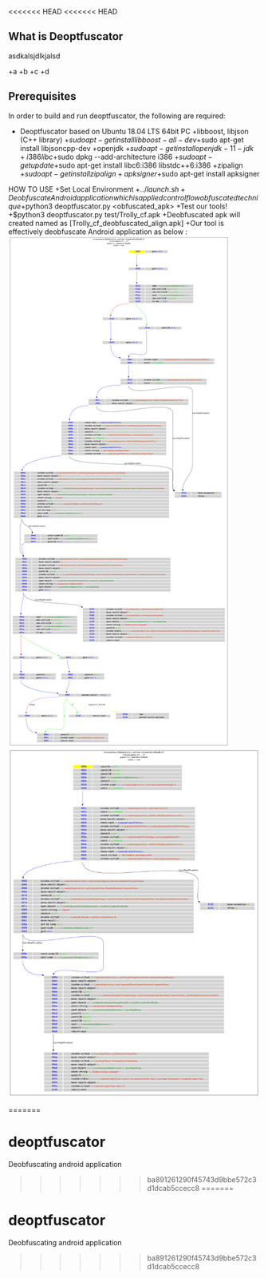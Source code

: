 <<<<<<< HEAD
<<<<<<< HEAD
## What is Deoptfuscator

 asdkalsjdlkjalsd

+a
+b
+c
+d

## Prerequisites
In order to build and run deoptfuscator, the following are required:
+ Deoptfuscator based on Ubuntu 18.04 LTS 64bit PC
  +libboost, libjson (C++ library)
    +$sudo apt-get install libboost-all-dev
    +$sudo apt-get install libjsoncpp-dev
  +openjdk
    +$sudo apt-get install openjdk-11-jdk
  +i386 libc
    +$sudo dpkg --add-architecture i386
    +$sudo apt-get update
    +$sudo apt-get install libc6:i386 libstdc++6:i386
  +zipalign
    +$sudo apt-get install zipalign
  +apksigner
    +$sudo apt-get install apksigner


HOW TO USE
+Set Local Environment
  +$. ./launch.sh 
+Deobfuscate Android application which is applied control flow obfuscated technique
  +$python3 deoptfuscator.py <obfuscated_apk>
+Test our tools!
  +$python3 deoptfuscator.py test/Trolly_cf.apk
  +Deobfuscated apk will created named as [Trolly_cf_deobfuscated_align.apk]
+Our tool is effectively deobfuscate Android application as below : 
![obfuscation](/images/obfuscation.png) ![deobfuscation](images/deobfuscation.png)


=======
# deoptfuscator
Deobfuscating android application
>>>>>>> ba891261290f45743d9bbe572c3d1dcab5ccecc8
=======
# deoptfuscator
Deobfuscating android application
>>>>>>> ba891261290f45743d9bbe572c3d1dcab5ccecc8
